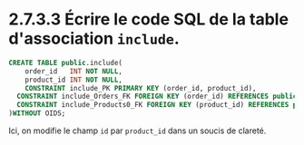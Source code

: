 # 2.7.3.3 Écrire le code SQL de la table d'association `include`.

```sql
CREATE TABLE public.include(
	order_id   INT NOT NULL,
	product_id INT NOT NULL,
	CONSTRAINT include_PK PRIMARY KEY (order_id, product_id),
  CONSTRAINT include_Orders_FK FOREIGN KEY (order_id) REFERENCES public.Orders(order_id),
  CONSTRAINT include_Products0_FK FOREIGN KEY (product_id) REFERENCES public.Products(id)
)WITHOUT OIDS;
```

Ici, on modifie le champ `id` par `product_id` dans un soucis de clareté.